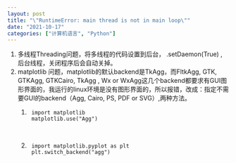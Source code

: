 ```yaml
---
layout: post
title: "\"RuntimeError: main thread is not in main loop\""
date: "2021-10-17"
categories: ["计算机语言", "Python"]
---
```


1. 多线程Threading问题，将多线程的代码设置到后台， .setDaemon(True) , 后台线程，关闭程序后会自动关掉。
2. matplotlib 问题，matplotlib的默认backend是TkAgg，而FltkAgg, GTK, GTKAgg, GTKCairo, TkAgg , Wx or WxAgg这几个backend都要求有GUI图形界面的，我运行的linux环境是没有图形界面的，所以报错，改成：指定不需要GUI的backend（Agg, Cairo, PS, PDF or SVG）,两种方法。
    1. ```
        import matplotlib 
        matplotlib.use("Agg")
        ```
        
         
    2. ```
        import matplotlib.pyplot as plt
        plt.switch_backend("agg")
        ```
